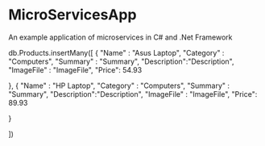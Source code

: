 # MicroServicesApp
An example application of microservices in C# and .Net Framework 


db.Products.insertMany([
{
"Name" : "Asus Laptop",
"Category" : "Computers",
"Summary" : "Summary",
"Description":"Description",
"ImageFile" : "ImageFile",
"Price": 54.93

},
{
"Name" : "HP Laptop",
"Category" : "Computers",
"Summary" : "Summary",
"Description":"Description",
"ImageFile" : "ImageFile",
"Price": 89.93

}

])
